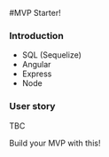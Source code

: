#MVP Starter!
 
### Introduction

* SQL (Sequelize)
* Angular
* Express 
* Node
 
### User story

TBC

Build your MVP with this!
